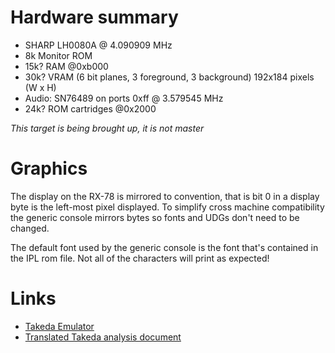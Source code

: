 # Hardware summary

* SHARP LH0080A @ 4.090909 MHz
* 8k Monitor ROM
* 15k? RAM @0xb000
* 30k? VRAM (6 bit planes, 3 foreground, 3 background) 192x184 pixels (W x H)
* Audio: SN76489 on ports 0xff @ 3.579545 MHz
* 24k? ROM cartridges @0x2000

_This target is being brought up, it is not master_

# Graphics

The display on the RX-78 is mirrored to convention, that is bit 0 in a display byte is the left-most pixel displayed. To simplify cross machine compatibility the generic console mirrors bytes so fonts and UDGs don't need to be changed.

The default font used by the generic console is the font that's contained in the IPL rom file. Not all of the characters will print as expected!

# Links

* [Takeda Emulator](http://takeda-toshiya.my.coocan.jp/rx78/index.html)
* [Translated Takeda analysis document](http://interbutt.com/mess/rx78tech.html)